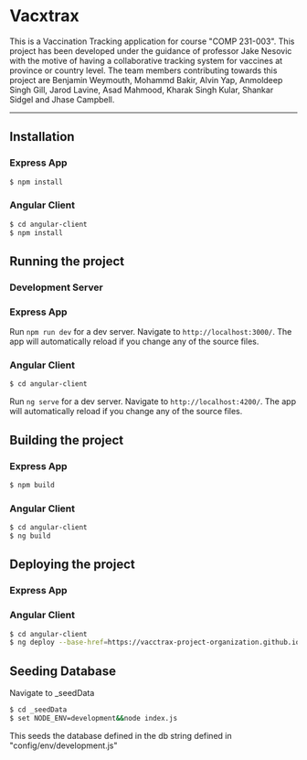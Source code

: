 # Vacxtrax

This is a Vaccination Tracking application for course "COMP 231-003". This project has been developed under the guidance of professor Jake Nesovic with the motive of having a collaborative tracking system for vaccines at province or country level. The team members contributing towards this project are Benjamin Weymouth, Mohammd Bakir, Alvin Yap, Anmoldeep Singh Gill, Jarod Lavine, Asad Mahmood, Kharak Singh Kular, Shankar Sidgel and Jhase Campbell.

---

## Installation

### Express App

```sh
$ npm install
```
  
### Angular Client

```sh
$ cd angular-client
$ npm install
```

## Running the project

### Development Server

### Express App

Run `npm run dev` for a dev server. Navigate to `http://localhost:3000/`. The app will automatically reload if you change any of the source files.

### Angular Client

```sh
$ cd angular-client
```
Run `ng serve` for a dev server. Navigate to `http://localhost:4200/`. The app will automatically reload if you change any of the source files.

## Building the project

### Express App

```sh
$ npm build
```

### Angular Client

```sh
$ cd angular-client
$ ng build
```

## Deploying the project

### Express App

### Angular Client

```sh
$ cd angular-client
$ ng deploy --base-href=https://vacctrax-project-organization.github.io/Vacctrax/
```

## Seeding Database

Navigate to _seedData

```sh
$ cd _seedData
$ set NODE_ENV=development&&node index.js
```

This seeds the database defined in the db string defined in "config/env/development.js"
